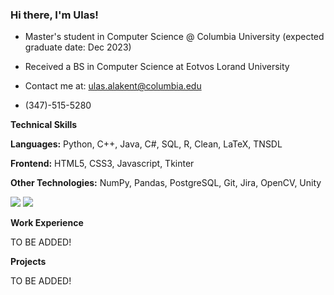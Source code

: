 ### Hi there, I'm Ulas!


- Master's student in Computer Science @ Columbia University (expected graduate date: Dec 2023)

- Received a BS in Computer Science at Eotvos Lorand University

- Contact me at: <ulas.alakent@columbia.edu>

- (347)-515-5280

**Technical Skills**

**Languages:** Python, C++, Java, C#, SQL, R, Clean, LaTeX, TNSDL

**Frontend:** HTML5, CSS3, Javascript, Tkinter

**Other Technologies:** NumPy, Pandas, PostgreSQL, Git, Jira, OpenCV, Unity

<img src="https://github-readme-streak-stats.herokuapp.com/?user=ulasonat" />

<img src="https://github-profile-trophy.vercel.app/?username=ulasonat" />

**Work Experience**

TO BE ADDED!

**Projects**

TO BE ADDED!
